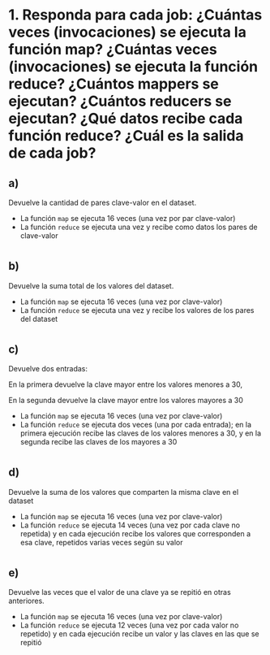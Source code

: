 # 1. Responda para cada job: ¿Cuántas veces (invocaciones) se ejecuta la función map? ¿Cuántas veces (invocaciones) se ejecuta la función reduce? ¿Cuántos mappers se ejecutan? ¿Cuántos reducers se ejecutan? ¿Qué datos recibe cada función reduce? ¿Cuál es la salida de cada job?

## a)
Devuelve la cantidad de pares clave-valor en el dataset.

* La función `map` se ejecuta 16 veces (una vez por par clave-valor)
* La función `reduce` se ejecuta una vez y recibe como datos los pares de clave-valor

#
## b)
Devuelve la suma total de los valores del dataset.

* La función `map` se ejecuta 16 veces (una vez por clave-valor)
* La función `reduce` se ejecuta una vez y recibe los valores de los pares del dataset

#
## c)
Devuelve dos entradas:

En la primera devuelve la clave mayor entre los valores menores a 30,

En la segunda devuelve la clave mayor entre los valores mayores a 30


* La función `map` se ejecuta 16 veces (una vez por clave-valor)
* La función `reduce` se ejecuta dos veces (una por cada entrada); en la primera ejecución recibe las claves de los valores menores a 30, y en la segunda recibe las claves de los mayores a 30

#
## d)
Devuelve la suma de los valores que comparten la misma clave en el dataset
* La función `map` se ejecuta 16 veces (una vez por clave-valor)
* La función `reduce` se ejecuta 14 veces (una vez por cada clave no repetida) y en cada ejecución recibe los valores que corresponden a esa clave, repetidos varias veces según su valor

#
## e)
Devuelve las veces que el valor de una clave ya se repitió en otras anteriores.

* La función `map` se ejecuta 16 veces (una vez por clave-valor)
* La función `reduce` se ejecuta 12 veces (una vez por cada valor no repetido) y en cada ejecución recibe un valor y las claves en las que se repitió